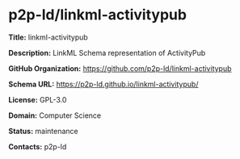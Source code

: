 # p2p-ld/linkml-activitypub

**Title:** linkml-activitypub

**Description:** LinkML Schema representation of ActivityPub

**GitHub Organization:** https://github.com/p2p-ld/linkml-activitypub

**Schema URL:** https://p2p-ld.github.io/linkml-activitypub/

**License:** GPL-3.0

**Domain:** Computer Science

**Status:** maintenance



**Contacts:** p2p-ld